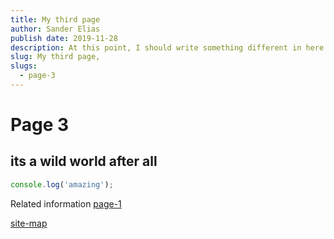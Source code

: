 ```yaml
---
title: My third page
author: Sander Elias
publish date: 2019-11-28
description: At this point, I should write something different in here.
slug: My third page,
slugs:
  - page-3
---
```


# Page 3

## its a wild world after all

```typescript
console.log('amazing');
```

Related information [page-1](/etc/blog/page-1)

[site-map](/home)
